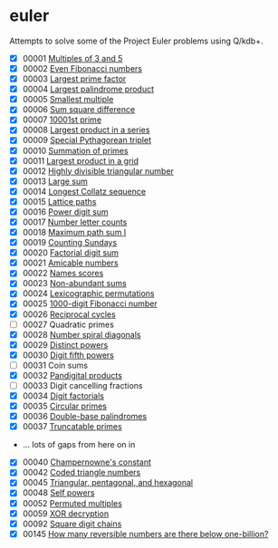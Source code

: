# euler

Attempts to solve some of the Project Euler problems using Q/kdb+.

 - [x] 00001 [Multiples of 3 and 5](q/00001.q)
 - [x] 00002 [Even Fibonacci numbers](q/00002.q)
 - [x] 00003 [Largest prime factor](q/00003.q)
 - [x] 00004 [Largest palindrome product](q/00004.q)
 - [x] 00005 [Smallest multiple](q/00005.q)
 - [x] 00006 [Sum square difference](q/00006.q)
 - [x] 00007 [10001st prime](q/00007.q)
 - [x] 00008 [Largest product in a series](q/00008.q)
 - [x] 00009 [Special Pythagorean triplet](q/00009.q)
 - [x] 00010 [Summation of primes](q/00010.q)
 - [x] 00011 [Largest product in a grid](q/00011.q)
 - [x] 00012 [Highly divisible triangular number](q/00012.q)
 - [x] 00013 [Large sum](q/00013.q)
 - [x] 00014 [Longest Collatz sequence](q/00014.q)
 - [x] 00015 [Lattice paths](q/00015.q)
 - [x] 00016 [Power digit sum](q/00016.q)
 - [x] 00017 [Number letter counts](q/00017.q)
 - [x] 00018 [Maximum path sum I](q/00018.q)
 - [x] 00019 [Counting Sundays](q/00019.q)
 - [x] 00020 [Factorial digit sum](q/00020.q)
 - [x] 00021 [Amicable numbers](q/00021.q)
 - [x] 00022 [Names scores](q/00022.q)
 - [x] 00023 [Non-abundant sums](q/00023.q)
 - [x] 00024 [Lexicographic permutations](q/00024.q)
 - [x] 00025 [1000-digit Fibonacci number](q/00025.q)
 - [x] 00026 [Reciprocal cycles](q/00026.q)
 - [ ] 00027 Quadratic primes
 - [x] 00028 [Number spiral diagonals](q/00028.q)
 - [x] 00029 [Distinct powers](q/00029.q)
 - [x] 00030 [Digit fifth powers](q/00030.q)
 - [ ] 00031 Coin sums
 - [x] 00032 [Pandigital products](q/00032.q)
 - [ ] 00033 Digit cancelling fractions
 - [x] 00034 [Digit factorials](q/00034.q)
 - [x] 00035 [Circular primes](q/00035.q)
 - [x] 00036 [Double-base palindromes](q/00036.q)
 - [x] 00037 [Truncatable primes](q/00037.q)
 - ... lots of gaps from here on in
 - [x] 00040 [Champernowne's constant](q/00040.q)
 - [x] 00042 [Coded triangle numbers](q/00042.q)
 - [x] 00045 [Triangular, pentagonal, and hexagonal](q/00045.q)
 - [x] 00048 [Self powers](q/00048.q)
 - [x] 00052 [Permuted multiples](q/00052.q)
 - [x] 00059 [XOR decryption](q/00059.q)
 - [x] 00092 [Square digit chains](q/00092.q)
 - [x] 00145 [How many reversible numbers are there below one-billion?](q/00145.q)
